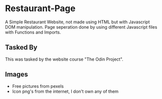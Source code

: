 # Restaurant-Page
A Simple Restaurant Website, not made using HTML but with Javascript DOM manipulation.
Page seperation done by using different Javascript files with Functions and Imports.

## Tasked By
This was tasked by the website course "The Odin Project".

## Images
- Free pictures from pexels
- Icon png's from the internet, I don't own any of them
